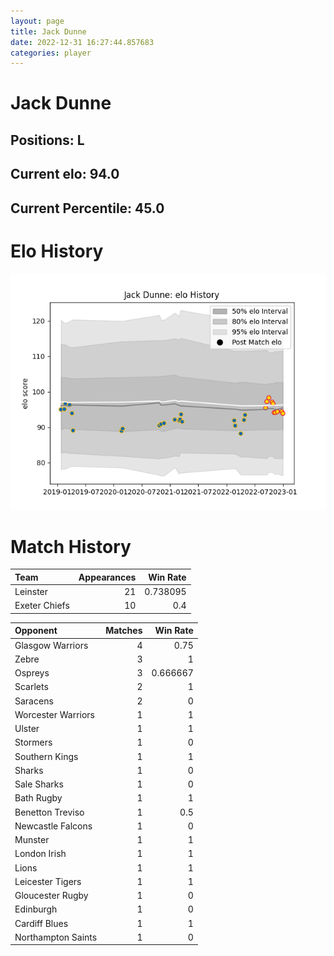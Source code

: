 ```yaml
---  
layout: page  
title: Jack Dunne  
date: 2022-12-31 16:27:44.857683  
categories: player  
---
```

# Jack Dunne

## Positions: L

## Current elo: 94.0

## Current Percentile: 45.0

# Elo History


![elo history](history_JackDunne.png)
# Match History


| Team          |   Appearances |   Win Rate |
|:--------------|--------------:|-----------:|
| Leinster      |            21 |   0.738095 |
| Exeter Chiefs |            10 |   0.4      |

| Opponent           |   Matches |   Win Rate |
|:-------------------|----------:|-----------:|
| Glasgow Warriors   |         4 |   0.75     |
| Zebre              |         3 |   1        |
| Ospreys            |         3 |   0.666667 |
| Scarlets           |         2 |   1        |
| Saracens           |         2 |   0        |
| Worcester Warriors |         1 |   1        |
| Ulster             |         1 |   1        |
| Stormers           |         1 |   0        |
| Southern Kings     |         1 |   1        |
| Sharks             |         1 |   0        |
| Sale Sharks        |         1 |   0        |
| Bath Rugby         |         1 |   1        |
| Benetton Treviso   |         1 |   0.5      |
| Newcastle Falcons  |         1 |   0        |
| Munster            |         1 |   1        |
| London Irish       |         1 |   1        |
| Lions              |         1 |   1        |
| Leicester Tigers   |         1 |   1        |
| Gloucester Rugby   |         1 |   0        |
| Edinburgh          |         1 |   0        |
| Cardiff Blues      |         1 |   1        |
| Northampton Saints |         1 |   0        |